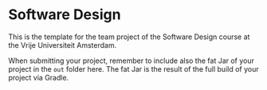 # Software Design 
This is the template for the team project of the Software Design course at the Vrije Universiteit Amsterdam. 

When submitting your project, remember to include also the fat Jar of your project in the `out` folder here.
The fat Jar is the result of the full build of your project via Gradle.

